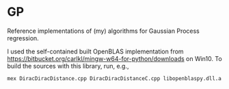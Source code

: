 # GP
Reference implementations of (my) algorithms for Gaussian Process regression.

I used the self-contained built OpenBLAS implementation from https://bitbucket.org/carlkl/mingw-w64-for-python/downloads on Win10. To build the sources with this library, run, e.g.,

	mex DiracDiracDistance.cpp DiracDiracDistanceC.cpp libopenblaspy.dll.a